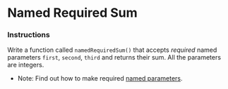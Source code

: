 # Named Required Sum

### Instructions

Write a function called `namedRequiredSum()` that accepts _required_ named parameters `first`, `second`, `third` and returns their sum. All the parameters are integers.

- Note: Find out how to make required [named parameters](https://dart.dev/guides/language/language-tour).
